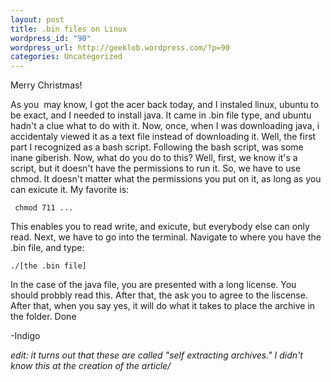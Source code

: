```yaml
--- 
layout: post
title: .bin files on Linux
wordpress_id: "90"
wordpress_url: http://geeklob.wordpress.com/?p=90
categories: Uncategorized
---
```

Merry Christmas!

As you  may know, I got the acer back today, and I instaled linux, ubuntu to be exact, and I needed to install java. It came in .bin file type, and ubuntu hadn't a clue what to do with it. Now, once, when I was downloading java, i accidentaly viewed it as a text file instead of downloading it. Well, the first part I recognized as a bash script. Following the bash script, was some inane giberish. Now, what do you do to this? Well, first, we know it's a script, but it doesn't have the permissions to run it. So, we have to use chmod. It doesn't matter what the permissions you put on it, as long as you can exicute it. My favorite is:

` chmod 711 ...`

This enables you to read write, and exicute, but everybody else can only read. Next, we have to go into the terminal. Navigate to where you have the .bin file, and type:

`./[the .bin file]`

In the case of the java file, you are presented with a long license. You should probbly read this. After that, the ask you to agree to the liscense. After that, when you say yes, it will do what it takes to place the archive in the folder. Done

-Indigo

<em>edit: it turns out that these are called "self extracting archives." I didn't know this at the creation of the article/</em>

